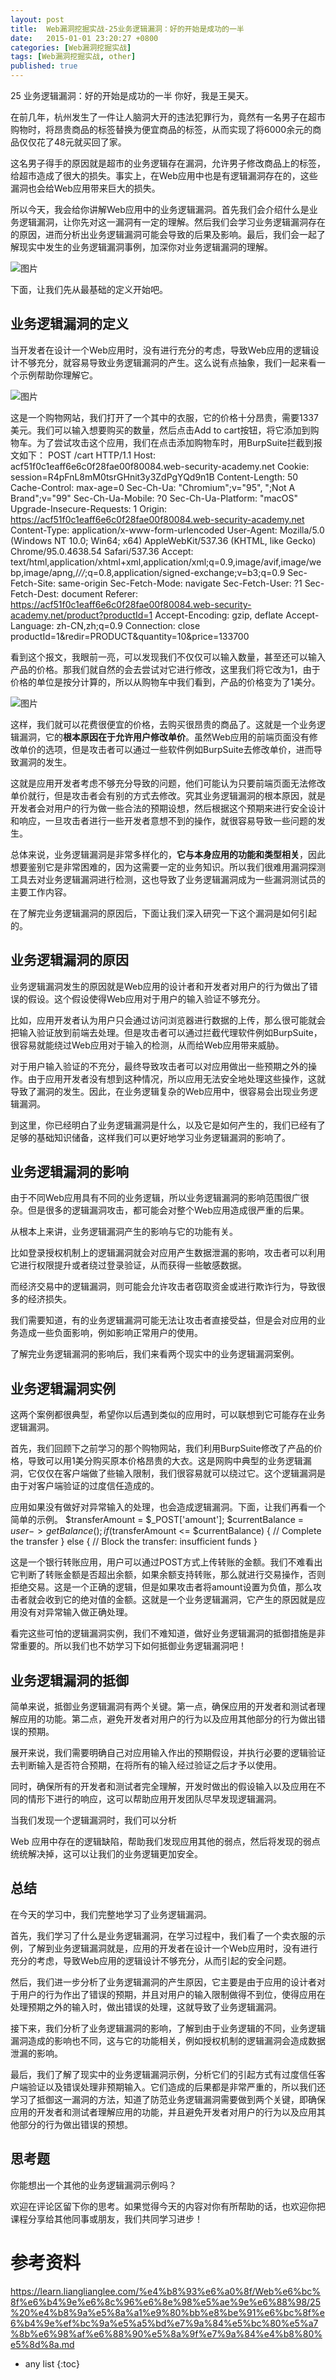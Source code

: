 ```yaml
---
layout: post
title:  Web漏洞挖掘实战-25业务逻辑漏洞：好的开始是成功的一半
date:   2015-01-01 23:20:27 +0800
categories: [Web漏洞挖掘实战]
tags: [Web漏洞挖掘实战, other]
published: true
---
```




25 业务逻辑漏洞：好的开始是成功的一半
你好，我是王昊天。

在前几年，杭州发生了一件让人脑洞大开的违法犯罪行为，竟然有一名男子在超市购物时，将昂贵商品的标签替换为便宜商品的标签，从而实现了将6000余元的商品仅仅花了48元就买回了家。

这名男子得手的原因就是超市的业务逻辑存在漏洞，允许男子修改商品上的标签，给超市造成了很大的损失。事实上，在Web应用中也是有逻辑漏洞存在的，这些漏洞也会给Web应用带来巨大的损失。

所以今天，我会给你讲解Web应用中的业务逻辑漏洞。首先我们会介绍什么是业务逻辑漏洞，让你先对这一漏洞有一定的理解。然后我们会学习业务逻辑漏洞存在的原因，进而分析出业务逻辑漏洞可能会导致的后果及影响。最后，我们会一起了解现实中发生的业务逻辑漏洞事例，加深你对业务逻辑漏洞的理解。

![图片](https://learn.lianglianglee.com/%e4%b8%93%e6%a0%8f/Web%e6%bc%8f%e6%b4%9e%e6%8c%96%e6%8e%98%e5%ae%9e%e6%88%98/assets/d5906f9c9cf34edd8b959e005f3f74d0.jpg)

下面，让我们先从最基础的定义开始吧。

## 业务逻辑漏洞的定义

当开发者在设计一个Web应用时，没有进行充分的考虑，导致Web应用的逻辑设计不够充分，就容易导致业务逻辑漏洞的产生。这么说有点抽象，我们一起来看一个示例帮助你理解它。

![图片](https://learn.lianglianglee.com/%e4%b8%93%e6%a0%8f/Web%e6%bc%8f%e6%b4%9e%e6%8c%96%e6%8e%98%e5%ae%9e%e6%88%98/assets/a2f2cd8dd6e14ff5ba746a9c61280377.jpg)

这是一个购物网站，我们打开了一个其中的衣服，它的价格十分昂贵，需要1337美元。我们可以输入想要购买的数量，然后点击Add to cart按钮，将它添加到购物车。为了尝试攻击这个应用，我们在点击添加购物车时，用BurpSuite拦截到报文如下：
POST /cart HTTP/1.1 Host: acf51f0c1eaff6e6c0f28fae00f80084.web-security-academy.net Cookie: session=R4pFnL8mM0tsrGHnit3y3ZdPgYQd9n1B Content-Length: 50 Cache-Control: max-age=0 Sec-Ch-Ua: "Chromium";v="95", ";Not A Brand";v="99" Sec-Ch-Ua-Mobile: ?0 Sec-Ch-Ua-Platform: "macOS" Upgrade-Insecure-Requests: 1 Origin: https://acf51f0c1eaff6e6c0f28fae00f80084.web-security-academy.net Content-Type: application/x-www-form-urlencoded User-Agent: Mozilla/5.0 (Windows NT 10.0; Win64; x64) AppleWebKit/537.36 (KHTML, like Gecko) Chrome/95.0.4638.54 Safari/537.36 Accept: text/html,application/xhtml+xml,application/xml;q=0.9,image/avif,image/webp,image/apng,/*//*;q=0.8,application/signed-exchange;v=b3;q=0.9 Sec-Fetch-Site: same-origin Sec-Fetch-Mode: navigate Sec-Fetch-User: ?1 Sec-Fetch-Dest: document Referer: https://acf51f0c1eaff6e6c0f28fae00f80084.web-security-academy.net/product?productId=1 Accept-Encoding: gzip, deflate Accept-Language: zh-CN,zh;q=0.9 Connection: close productId=1&redir=PRODUCT&quantity=10&price=133700

看到这个报文，我眼前一亮，可以发现我们不仅仅可以输入数量，甚至还可以输入产品的价格。那我们就自然的会去尝试对它进行修改，这里我们将它改为1，由于价格的单位是按分计算的，所以从购物车中我们看到，产品的价格变为了1美分。

![图片](https://learn.lianglianglee.com/%e4%b8%93%e6%a0%8f/Web%e6%bc%8f%e6%b4%9e%e6%8c%96%e6%8e%98%e5%ae%9e%e6%88%98/assets/d35826ba819c4c70b0001d125569a837.jpg)

这样，我们就可以花费很便宜的价格，去购买很昂贵的商品了。这就是一个业务逻辑漏洞，它的**根本原因在于允许用户修改单价**。虽然Web应用的前端页面没有修改单价的选项，但是攻击者可以通过一些软件例如BurpSuite去修改单价，进而导致漏洞的发生。

这就是应用开发者考虑不够充分导致的问题，他们可能认为只要前端页面无法修改单价就行，但是攻击者会有别的方式去修改。究其业务逻辑漏洞的根本原因，就是开发者会对用户的行为做一些合法的预期设想，然后根据这个预期来进行安全设计和响应，一旦攻击者进行一些开发者意想不到的操作，就很容易导致一些问题的发生。

总体来说，业务逻辑漏洞是非常多样化的，**它与本身应用的功能和类型相关**，因此想要鉴别它是非常困难的，因为这需要一定的业务知识。所以我们很难用漏洞探测工具去对业务逻辑漏洞进行检测，这也导致了业务逻辑漏洞成为一些漏洞测试员的主要工作内容。

在了解完业务逻辑漏洞的原因后，下面让我们深入研究一下这个漏洞是如何引起的。

## 业务逻辑漏洞的原因

业务逻辑漏洞发生的原因就是Web应用的设计者和开发者对用户的行为做出了错误的假设。这个假设使得Web应用对于用户的输入验证不够充分。

比如，应用开发者认为用户只会通过访问浏览器进行数据的上传，那么很可能就会把输入验证放到前端去处理。但是攻击者可以通过拦截代理软件例如BurpSuite，很容易就能绕过Web应用对于输入的检测，从而给Web应用带来威胁。

对于用户输入验证的不充分，最终导致攻击者可以对应用做出一些预期之外的操作。由于应用开发者没有想到这种情况，所以应用无法安全地处理这些操作，这就导致了漏洞的发生。因此，在业务逻辑复杂的Web应用中，很容易会出现业务逻辑漏洞。

到这里，你已经明白了业务逻辑漏洞是什么，以及它是如何产生的，我们已经有了足够的基础知识储备，这样我们可以更好地学习业务逻辑漏洞的影响了。

## 业务逻辑漏洞的影响

由于不同Web应用具有不同的业务逻辑，所以业务逻辑漏洞的影响范围很广很杂。但是很多的逻辑漏洞攻击，都可能会对整个Web应用造成很严重的后果。

从根本上来讲，业务逻辑漏洞产生的影响与它的功能有关。

比如登录授权机制上的逻辑漏洞就会对应用产生数据泄漏的影响，攻击者可以利用它进行权限提升或者绕过登录验证，从而获得一些敏感数据。

而经济交易中的逻辑漏洞，则可能会允许攻击者窃取资金或进行欺诈行为，导致很多的经济损失。

我们需要知道，有的业务逻辑漏洞可能无法让攻击者直接受益，但是会对应用的业务造成一些负面影响，例如影响正常用户的使用。

了解完业务逻辑漏洞的影响后，我们来看两个现实中的业务逻辑漏洞案例。

## 业务逻辑漏洞实例

这两个案例都很典型，希望你以后遇到类似的应用时，可以联想到它可能存在业务逻辑漏洞。

首先，我们回顾下之前学习的那个购物网站，我们利用BurpSuite修改了产品的价格，导致可以用1美分购买原本价格昂贵的大衣。这是网购中典型的业务逻辑漏洞，它仅仅在客户端做了些输入限制，我们很容易就可以绕过它。这个逻辑漏洞是由于对客户端验证的过度信任造成的。

应用如果没有做好对异常输入的处理，也会造成逻辑漏洞。下面，让我们再看一个简单的示例。
$transferAmount = $_POST['amount']; $currentBalance = $user->getBalance(); if ($transferAmount <= $currentBalance) { // Complete the transfer } else { // Block the transfer: insufficient funds }

这是一个银行转账应用，用户可以通过POST方式上传转账的金额。我们不难看出它判断了转账金额是否超出余额，如果余额支持转账，那么就进行交易操作，否则拒绝交易。这是一个正确的逻辑，但是如果攻击者将amount设置为负值，那么攻击者就会收到它的绝对值的金额。这就是一个业务逻辑漏洞，它产生的原因就是应用没有对异常输入做正确处理。

看完这些可怕的逻辑漏洞实例，我们不难知道，做好业务逻辑漏洞的抵御措施是非常重要的。所以我们也不妨学习下如何抵御业务逻辑漏洞吧！

## 业务逻辑漏洞的抵御

简单来说，抵御业务逻辑漏洞有两个关键。第一点，确保应用的开发者和测试者理解应用的功能。第二点，避免开发者对用户的行为以及应用其他部分的行为做出错误的预期。

展开来说，我们需要明确自己对应用输入作出的预期假设，并执行必要的逻辑验证去判断输入是否符合预期，在将所有的输入经过验证之后才予以使用。

同时，确保所有的开发者和测试者完全理解，开发时做出的假设输入以及应用在不同的情形下进行的响应，这可以帮助应用开发团队尽早发现逻辑漏洞。

当我们发现一个逻辑漏洞时，我们可以分析

Web
应用中存在的逻辑缺陷，帮助我们发现应用其他的弱点，然后将发现的弱点统统解决掉，这可以让我们的业务逻辑更加安全。

## 总结

在今天的学习中，我们完整地学习了业务逻辑漏洞。

首先，我们学习了什么是业务逻辑漏洞，在学习过程中，我们看了一个卖衣服的示例，了解到业务逻辑漏洞就是，应用的开发者在设计一个Web应用时，没有进行充分的考虑，导致Web应用的逻辑设计不够充分，从而引起的安全问题。

然后，我们进一步分析了业务逻辑漏洞的产生原因，它主要是由于应用的设计者对于用户的行为作出了错误的预期，并且对用户的输入限制做得不到位，使得应用在处理预期之外的输入时，做出错误的处理，这就导致了业务逻辑漏洞。

接下来，我们分析了业务逻辑漏洞的影响，了解到由于业务逻辑的不同，业务逻辑漏洞造成的影响也不同，这与它的功能相关，例如授权机制的逻辑漏洞会造成数据泄漏的影响。

最后，我们了解了现实中的业务逻辑漏洞示例，分析它们的引起方式有过度信任客户端验证以及错误处理非预期输入。它们造成的后果都是非常严重的，所以我们还学习了抵御这一漏洞的方法，知道了防范业务逻辑漏洞需要做到两个关键，即确保应用的开发者和测试者理解应用的功能，并且避免开发者对用户的行为以及应用其他部分的行为做出错误的预想。

## 思考题

你能想出一个其他的业务逻辑漏洞示例吗？

欢迎在评论区留下你的思考。如果觉得今天的内容对你有所帮助的话，也欢迎你把课程分享给其他同事或朋友，我们共同学习进步！




# 参考资料

https://learn.lianglianglee.com/%e4%b8%93%e6%a0%8f/Web%e6%bc%8f%e6%b4%9e%e6%8c%96%e6%8e%98%e5%ae%9e%e6%88%98/25%20%e4%b8%9a%e5%8a%a1%e9%80%bb%e8%be%91%e6%bc%8f%e6%b4%9e%ef%bc%9a%e5%a5%bd%e7%9a%84%e5%bc%80%e5%a7%8b%e6%98%af%e6%88%90%e5%8a%9f%e7%9a%84%e4%b8%80%e5%8d%8a.md

* any list
{:toc}
